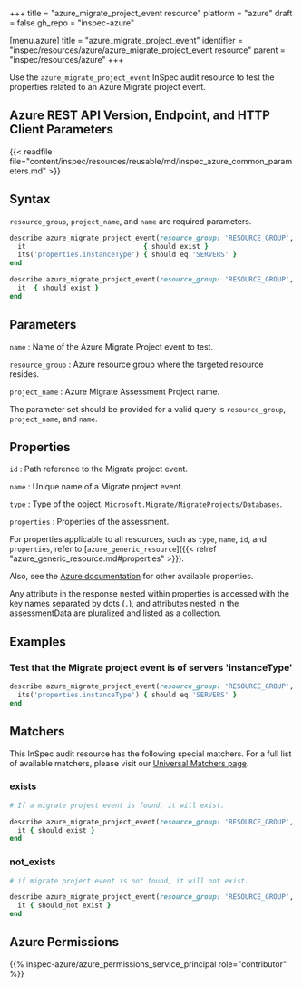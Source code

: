 +++
title = "azure_migrate_project_event resource"
platform = "azure"
draft = false
gh_repo = "inspec-azure"

[menu.azure]
title = "azure_migrate_project_event"
identifier = "inspec/resources/azure/azure_migrate_project_event resource"
parent = "inspec/resources/azure"
+++

Use the `azure_migrate_project_event` InSpec audit resource to test the properties related to an Azure Migrate project event.

## Azure REST API Version, Endpoint, and HTTP Client Parameters

{{< readfile file="content/inspec/resources/reusable/md/inspec_azure_common_parameters.md" >}}

## Syntax

`resource_group`, `project_name`, and `name` are required parameters.

```ruby
describe azure_migrate_project_event(resource_group: 'RESOURCE_GROUP', project_name: 'PROJECT_NAME', name: 'PROJECT_EVENT_NAME') do
  it                             { should exist }
  its('properties.instanceType') { should eq 'SERVERS' }
end
```

```ruby
describe azure_migrate_project_event(resource_group: 'RESOURCE_GROUP', project_name: 'PROJECT_NAME', name: 'PROJECT_EVENT_NAME') do
  it  { should exist }
end
```

## Parameters

`name`
: Name of the Azure Migrate Project event to test.

`resource_group`
: Azure resource group where the targeted resource resides.

`project_name`
: Azure Migrate Assessment Project name.

The parameter set should be provided for a valid query is `resource_group`, `project_name`, and `name`.

## Properties

`id`
: Path reference to the Migrate project event.

`name`
: Unique name of a Migrate project event.

`type`
: Type of the object. `Microsoft.Migrate/MigrateProjects/Databases`.

`properties`
: Properties of the assessment.

For properties applicable to all resources, such as `type`, `name`, `id`, and `properties`, refer to [`azure_generic_resource`]({{< relref "azure_generic_resource.md#properties" >}}).

Also, see the [Azure documentation](https://docs.microsoft.com/en-us/rest/api/migrate/projects/events/get-event) for other available properties.

Any attribute in the response nested within properties is accessed with the key names separated by dots (`.`), and attributes nested in the assessmentData are pluralized and listed as a collection.

## Examples

### Test that the Migrate project event is of servers 'instanceType'

```ruby
describe azure_migrate_project_event(resource_group: 'RESOURCE_GROUP', project_name: 'PROJECT_NAME', name: 'PROJECT_EVENT_NAME') do
  its('properties.instanceType') { should eq 'SERVERS' }
end
```

## Matchers

This InSpec audit resource has the following special matchers. For a full list of available matchers, please visit our [Universal Matchers page](/inspec/matchers/).

### exists

```ruby
# If a migrate project event is found, it will exist.

describe azure_migrate_project_event(resource_group: 'RESOURCE_GROUP', project_name: 'PROJECT_NAME', name: 'PROJECT_EVENT_NAME') do
  it { should exist }
end
```

### not_exists

```ruby
# if migrate project event is not found, it will not exist.

describe azure_migrate_project_event(resource_group: 'RESOURCE_GROUP', project_name: 'PROJECT_NAME', name: 'PROJECT_EVENT_NAME') do
  it { should_not exist }
end
```

## Azure Permissions

{{% inspec-azure/azure_permissions_service_principal role="contributor" %}}

